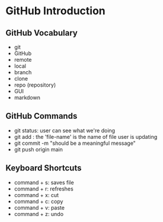 # GitHub Introduction

## GitHub Vocabulary
- git
- GitHub
- remote
- local
- branch
- clone
- repo (repository)
- GUI
- markdown

## GitHub Commands
- git status: user can see what we're doing
- git add <file-name> : the 'file-name' is the name of file user is updating
- git commit -m "should be a meaningful message"
- git push origin main

## Keyboard Shortcuts
- command + s: saves file
- command + r: refreshes
- command + x: cut
- command + c: copy
- command + v: paste
- command + z: undo

